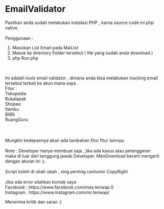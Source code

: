 # EmailValidator

Pastikan anda sudah melakukan instalasi PHP , karna source code ini php native.
<br><br>
Penggunaan :
<br>
1. Masukan List Email pada Mail.txt
2. Masuk ke directory Folder tersebut ( file yang sudah anda download )
3. php Run.php
<br>
<br>
Ini adalah tools email validator , dimana anda bisa melakukan tracking email tersebut terkait ke akun mana saya .
<br>
Fitur :<br>
Tokopedia<br>
Bukalapak<br>
Shopee<br>
Itemku<br>
BliBli<br>
RuangGuru<br>
<br><br><br>
Mungkin kedepannya akan ada tambahan fitur fitur lainnya.
<br><br>
Note : Developer hanya membuat saja , jika ada kasus atau pelanggaran maka di luar dari tanggung jawab Developer.
MenDownload berarti mengerti dengan aturan ini :).
<br><br>
Script boleh di ubah ubah , sing penting cantumin CopyRight
<br><br>
Jika ada error silahkan kontak saya <br>
Facebook : https://www.facebook.com/mas.tenwap.5 <br>
Instagram : https://www.instagram.com/mr.tenwap/

Menerima kritik dan saran :)

